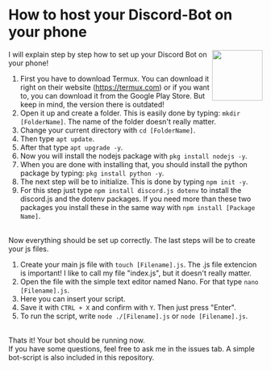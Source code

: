 # How to host your Discord-Bot on your phone
<img align="right" width="100" height="100" src="https://play-lh.googleusercontent.com/m3oqSZCwmitiZ-Im-CQu_rqT5eLHilOp5IudBynv3COJUumFzuQaP2dgTDxRL_03f4x2=s180-rw">
I will explain step by step how to set up your Discord Bot on your phone!


1. First you have to download Termux. You can download it right on their website (https://termux.com) or if you want to, you can download it from the Google Play Store. But keep in mind, the version there is outdated!
2. Open it up and create a folder. This is easily done by typing: ```mkdir [FolderName]```. The name of the folder doesn't really matter.
3. Change your current directory with ```cd [FolderName]```.
4. Then type ```apt update```.
5. After that type ```apt upgrade -y```.
6. Now you will install the nodejs package with ```pkg install nodejs -y```.
7. When you are done with installing that, you should install the python package by typing: ```pkg install python -y```.
8. The next step will be to initialize. This is done by typing ```npm init -y```.
9. For this step just type ```npm install discord.js dotenv``` to install the discord.js and the dotenv packages. If you need more than these two packages you install these in the same way with ```npm install [Package Name]```.

<br>Now everything should be set up correctly. The last steps will be to create your js files.

1. Create your main js file with ```touch [Filename].js```. The .js file extencion is important! I like to call my file "index.js", but it doesn't really matter.
2. Open the file with the simple text editor named Nano. For that type ```nano [Filename].js```.
3. Here you can insert your script.
4. Save it with ```CTRL + X``` and confirm with ```Y```. Then just press "Enter".
5. To run the script, write ```node ./[Filename].js``` or ```node [Filename].js```.

<br>Thats it! Your bot should be running now.
<br>If you have some questions, feel free to ask me in the issues tab. A simple bot-script is also included in this repository.
